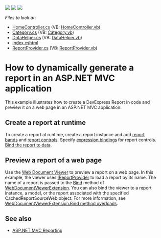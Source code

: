<!-- default badges list -->
![](https://img.shields.io/endpoint?url=https://codecentral.devexpress.com/api/v1/VersionRange/128596431/21.1.3%2B)
[![](https://img.shields.io/badge/Open_in_DevExpress_Support_Center-FF7200?style=flat-square&logo=DevExpress&logoColor=white)](https://supportcenter.devexpress.com/ticket/details/E4714)
[![](https://img.shields.io/badge/📖_How_to_use_DevExpress_Examples-e9f6fc?style=flat-square)](https://docs.devexpress.com/GeneralInformation/403183)
<!-- default badges end -->
<!-- default file list -->
*Files to look at*:

* [HomeController.cs](./CS/Controllers/HomeController.cs) (VB: [HomeController.vb](./VB/Controllers/HomeController.vb))
* [Category.cs](./CS/Models/Category.cs) (VB: [Category.vb](./VB/Models/Category.vb))
* [DataHelper.cs](./CS/Models/DataHelper.cs) (VB: [DataHelper.vb](./VB/Models/DataHelper.vb))
* [Index.cshtml](./CS/Views/Home/Index.cshtml)
* [ReportProvider.cs](./CS/Services/ReportProvider.cs) (VB: [ReportProvider.vb](./VB/Services/ReportProvider.vb))

# How to dynamically generate a report in an ASP.NET MVC application

This example illustrates how to create a DevExpress Report in code and preview it on a web page in an ASP.NET MVC application.

## Create a report at runtime
To create a report at runtime, create a report instance and add <a href="https://documentation.devexpress.com/#XtraReports/CustomDocument2590">report bands</a> and <a href="https://documentation.devexpress.com/#XtraReports/CustomDocument2605"> report controls</a>. Specify [expression bindings](https://docs.devexpress.com/XtraReports/1180/detailed-guide-to-devexpress-reporting/use-report-controls/bind-report-controls-to-data/specify-a-control-s-binding-expression) for report controls. [Bind the report to data](https://docs.devexpress.com/XtraReports/15034/detailed-guide-to-devexpress-reporting/bind-reports-to-data).

## Preview a report of a web page
Use the [Web Document Viewer]() to preview a report on a web page. In this example, the viewer uses [IReportProvider](https://docs.devexpress.com/XtraReports/DevExpress.XtraReports.Services.IReportProvider) to load a report by its name. The name of a report is passed to the [Bind](https://docs.devexpress.com/AspNetMvc/DevExpress.Web.Mvc.WebDocumentViewerExtension.Bind.overloads) method of [WebDocumentViewerExtension](https://docs.devexpress.com/AspNetMvc/DevExpress.Web.Mvc.WebDocumentViewerExtension). You can also bind the viewer to a report instance, a model, or the report associated with the specified CachedReportSourceWeb object. For more information, see [WebDocumentViewerExtension.Bind method overloads](https://docs.devexpress.com/AspNetMvc/DevExpress.Web.Mvc.WebDocumentViewerExtension.Bind.overloads).  

## See also
* [ASP.NET MVC Reporting](https://docs.devexpress.com/XtraReports/400247/web-reporting/asp-net-mvc-reporting?p=netframework)

